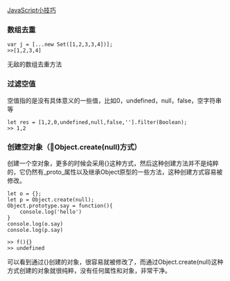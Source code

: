 [JavaScript小技巧](https://juejin.im/post/5cc6f07ce51d456e3a5f089b)

### 数组去重
```
var j = [...new Set([1,2,3,3,4])];
>>[1,2,3,4]
```
无敌的数组去重方法

### 过滤空值
空值指的是没有具体意义的一些值，比如0，undefined，null，false，空字符串等
```
let res = [1,2,0,undefined,null,false,''].filter(Boolean);
>> 1,2
```

### 创建空对象（Object.create(null)方式）
创建一个空对象，更多的时候会采用{}这种方式，然后这种创建方法并不是纯粹的，它仍然有_proto_属性以及继承Object原型的一些方法，这种创建方式容易被修改。
```
let o = {};
let p = Object.create(null);
Object.prototype.say = function(){
    console.log('hello')
}
console.log(o.say)
console.log(p.say)

>> f(){}
>> undefined

```
可以看到通过{}创建的对象，很容易就被修改了，而通过Object.create(null)这种方式创建的对象就很纯粹，没有任何属性和对象，非常干净。